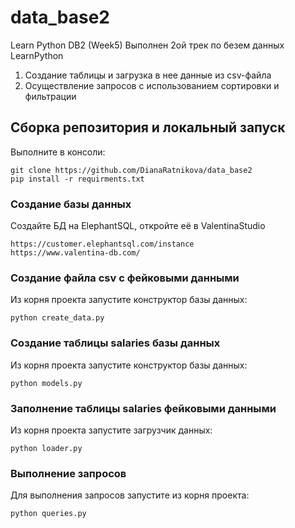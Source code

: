 # data_base2
Learn Python DB2 (Week5)
Выполнен 2ой трек по безем данных LearnPython
 
1. Создание таблицы и загрузка в нее данные из csv-файла
2. Осуществление запросов с  использованием сортировки и фильтрации


## Сборка репозитория и локальный запуск
Выполните в консоли:
```
git clone https://github.com/DianaRatnikova/data_base2
pip install -r requirments.txt
```
 
### Создание базы данных
Создайте БД на ElephantSQL, откройте её в ValentinaStudio
```
https://customer.elephantsql.com/instance
https://www.valentina-db.com/
```

### Создание файла csv с фейковыми данными
Из корня проекта запустите конструктор базы данных:
```
python create_data.py
```


### Создание таблицы salaries базы данных
Из корня проекта запустите конструктор базы данных:
```
python models.py
```

### Заполнение таблицы salaries фейковыми данными
Из корня проекта запустите загрузчик данных:
```
python loader.py
```

### Выполнение запросов
Для выполнения запросов запустите из корня проекта:
```
python queries.py
```

